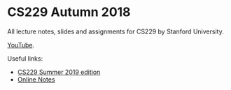 # CS229 Autumn 2018

All lecture notes, slides and assignments for CS229 by Stanford University.

[YouTube](https://www.youtube.com/playlist?list=PLoROMvodv4rMiGQp3WXShtMGgzqpfVfbU).

Useful links:
- [CS229 Summer 2019 edition](https://github.com/maxim5/cs229-2019-summer)
- [Online Notes](https://stanford.edu/~shervine/teaching/cs-229/)
